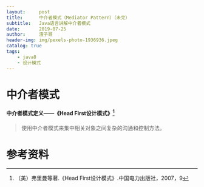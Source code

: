 ```yaml
---
layout:     post
title:      中介者模式（Mediator Pattern）（未完）
subtitle:   Java语言讲解中介者模式
date:       2019-07-25
author:     渣子哥
header-img: img/pexels-photo-1936936.jpeg
catalog: true
tags:
    - java8
    - 设计模式
---
```


# 中介者模式



















#### 中介者模式定义——《Head First设计模式》[^1]

> 使用中介者模式来集中相关对象之间复杂的沟通和控制方法。





# 参考资料

[^1]: （美）弗里曼等著.《Head First设计模式》.中国电力出版社，2007，9

